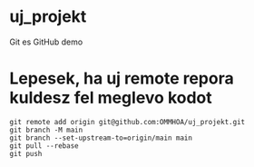 # uj_projekt
Git es GitHub demo

# Lepesek, ha uj remote repora kuldesz fel meglevo kodot

```
git remote add origin git@github.com:OMMHOA/uj_projekt.git
git branch -M main
git branch --set-upstream-to=origin/main main
git pull --rebase
git push
```
